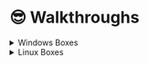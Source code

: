 # 😎 Walkthroughs

<details>

<summary>Windows Boxes</summary>



</details>

<details>

<summary>Linux Boxes</summary>



</details>
